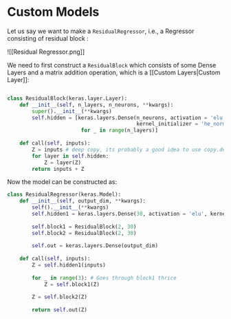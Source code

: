 # Custom Models
Let us say we want to make a `ResidualRegressor`, i.e., a Regressor consisting of residual block : 

![[Residual Regressor.png]]

We need to first construct a `ResidualBlock` which consists of some Dense Layers and a matrix addition operation, which is a [[Custom Layers|Custom Layer]]:
```python

class ResidualBlock(keras.layer.Layer):
	def __init__(self, n_layers, n_neurons, **kwargs):
		super().__init__(**kwargs)
		self.hidden = [keras.layers.Dense(n_neurons, activation = 'elu',
										  kernel_initializer = 'he_normal')
						for _ in range(n_layers)]
		
	def call(self, inputs):
		Z = inputs # deep copy, its probably a good idea to use copy.deepcopy()
		for layer in self.hidden:
			Z = layer(Z)
		return inputs + Z
```

Now the model can be constructed as:

```python
class ResidualRegressor(keras.Model):
	def __init__(self, output_dim, **kwargs):
		self().__init__(**kwargs)
		self.hidden1 = keras.layers.Dense(30, activation = 'elu', kernel_initializer = 'he_normal')
		
		self.block1 = ResidualBlock(2, 30)
		self.block2 = ResidualBlock(2, 30)
		
		self.out = keras.layers.Dense(output_dim)
	
	def call(self, inputs):
		Z = self.hidden1(inputs)
		
		for _ in range(3): # Goes through block1 thrice
			Z = self.block1(Z)
			
		Z = self.block2(Z)
		
		return self.out(Z)
```